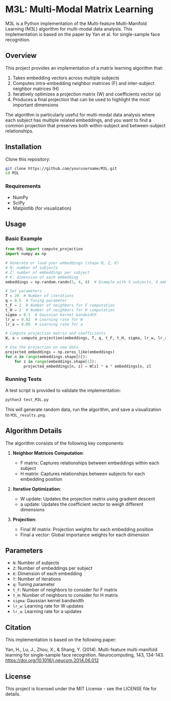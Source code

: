# M3L: Multi-Modal Matrix Learning

M3L is a Python implementation of the Multi-feature Multi-Manifold Learning (M3L) algorithm for multi-modal data analysis. This implementation is based on the paper by Yan et al. for single-sample face recognition.

## Overview

This project provides an implementation of a matrix learning algorithm that:

1. Takes embedding vectors across multiple subjects
2. Computes intra-embedding neighbor matrices (F) and inter-subject neighbor matrices (H)
3. Iteratively optimizes a projection matrix (W) and coefficients vector (a)
4. Produces a final projection that can be used to highlight the most important dimensions

The algorithm is particularly useful for multi-modal data analysis where each subject has multiple related embeddings, and you want to find a common projection that preserves both within-subject and between-subject relationships.

## Installation

Clone this repository:

```bash
git clone https://github.com/yourusername/M3L.git
cd M3L
```

### Requirements

- NumPy
- SciPy
- Matplotlib (for visualization)

## Usage

### Basic Example

```python
from M3L import compute_projection
import numpy as np

# Generate or load your embeddings (shape N, Z, K)
# N: number of subjects
# Z: number of embeddings per subject
# K: dimension of each embedding
embeddings = np.random.randn(5, 4, 8)  # Example with 5 subjects, 4 embeddings each, 8 dimensions

# Set parameters
T = 20  # Number of iterations
q = 0.5  # Tuning parameter
t_F = 2  # Number of neighbors for F computation
t_H = 2  # Number of neighbors for H computation
sigma = 0.1  # Gaussian kernel bandwidth
lr_w = 0.02  # Learning rate for W
lr_a = 0.05  # Learning rate for a

# Compute projection matrix and coefficients
W, a = compute_projection(embeddings, T, q, t_F, t_H, sigma, lr_w, lr_a)

# Use the projection on new data
projected_embeddings = np.zeros_like(embeddings)
for n in range(embeddings.shape[0]):
    for z in range(embeddings.shape[1]):
        projected_embeddings[n, z] = W[z] * a * embeddings[n, z]
```

### Running Tests

A test script is provided to validate the implementation:

```bash
python3 test_M3L.py
```

This will generate random data, run the algorithm, and save a visualization to `M3L_results.png`.

## Algorithm Details

The algorithm consists of the following key components:

1. **Neighbor Matrices Computation**:
   - F matrix: Captures relationships between embeddings within each subject
   - H matrix: Captures relationships between subjects for each embedding position

2. **Iterative Optimization**:
   - W update: Updates the projection matrix using gradient descent
   - a update: Updates the coefficient vector to weigh different dimensions

3. **Projection**:
   - Final W matrix: Projection weights for each embedding position
   - Final a vector: Global importance weights for each dimension

## Parameters

- `N`: Number of subjects
- `Z`: Number of embeddings per subject
- `K`: Dimension of each embedding
- `T`: Number of iterations
- `q`: Tuning parameter
- `t_F`: Number of neighbors to consider for F matrix
- `t_H`: Number of neighbors to consider for H matrix
- `sigma`: Gaussian kernel bandwidth
- `lr_w`: Learning rate for W updates
- `lr_a`: Learning rate for a updates

## Citation

This implementation is based on the following paper:

Yan, H., Lu, J., Zhou, X., & Shang, Y. (2014). Multi-feature multi-manifold learning for single-sample face recognition. Neurocomputing, 143, 134-143.
https://doi.org/10.1016/j.neucom.2014.06.012

## License

This project is licensed under the MIT License - see the LICENSE file for details.
